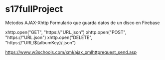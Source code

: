 # s17fullProject
Metodos AJAX-Xhttp Formulario que guarda datos de un disco en Firebase

xhttp.open("GET", "https://"URL.json")
xhttp.open("POST", "https://"URL.json")
xhttp.open("DELETE", "https://"URL/${albumKey}/.json")

https://www.w3schools.com/xml/ajax_xmlhttprequest_send.asp
